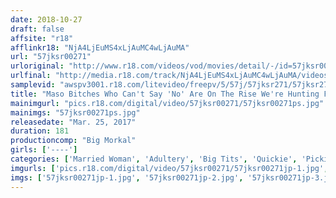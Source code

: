 ```yaml
---
date: 2018-10-27
draft: false
affsite: "r18"
afflinkr18: "NjA4LjEuMS4xLjAuMC4wLjAuMA"
url: "57jksr00271"
urloriginal: "http://www.r18.com/videos/vod/movies/detail/-/id=57jksr00271"
urlfinal: "http://media.r18.com/track/NjA4LjEuMS4xLjAuMC4wLjAuMA/videos/vod/movies/detail/-/id=57jksr00271"
samplevid: "awspv3001.r18.com/litevideo/freepv/5/57j/57jksr271/57jksr271_dmb_w.mp4"
title: "Maso Bitches Who Can't Say 'No' Are On The Rise We're Hunting For Fuckable Married Woman Babes Willing To Secretly Work As AV Actresses We Went Picking Up Girls Looking For These Pushover Slut Housewives First We Make The Discovery Then We Have Quickie Sex And Then We Transform Them Into Horny Actresses @Yokohama"
mainimgurl: "pics.r18.com/digital/video/57jksr00271/57jksr00271ps.jpg"
mainimgs: "57jksr00271ps.jpg"
releasedate: "Mar. 25, 2017"
duration: 181
productioncomp: "Big Morkal"
girls: ['----']
categories: ['Married Woman', 'Adultery', 'Big Tits', 'Quickie', 'Picking Up Girls', 'Cum Swallowing', 'Squirting', 'Titty Fuck', 'Fingering', 'Big Vibrator']
imgurls: ['pics.r18.com/digital/video/57jksr00271/57jksr00271jp-1.jpg', 'pics.r18.com/digital/video/57jksr00271/57jksr00271jp-2.jpg', 'pics.r18.com/digital/video/57jksr00271/57jksr00271jp-3.jpg', 'pics.r18.com/digital/video/57jksr00271/57jksr00271jp-4.jpg', 'pics.r18.com/digital/video/57jksr00271/57jksr00271jp-5.jpg', 'pics.r18.com/digital/video/57jksr00271/57jksr00271jp-6.jpg', 'pics.r18.com/digital/video/57jksr00271/57jksr00271jp-7.jpg', 'pics.r18.com/digital/video/57jksr00271/57jksr00271jp-8.jpg', 'pics.r18.com/digital/video/57jksr00271/57jksr00271jp-9.jpg', 'pics.r18.com/digital/video/57jksr00271/57jksr00271jp-10.jpg', 'pics.r18.com/digital/video/57jksr00271/57jksr00271jp-11.jpg', 'pics.r18.com/digital/video/57jksr00271/57jksr00271jp-12.jpg', 'pics.r18.com/digital/video/57jksr00271/57jksr00271jp-13.jpg', 'pics.r18.com/digital/video/57jksr00271/57jksr00271jp-14.jpg', 'pics.r18.com/digital/video/57jksr00271/57jksr00271jp-15.jpg', 'pics.r18.com/digital/video/57jksr00271/57jksr00271jp-16.jpg', 'pics.r18.com/digital/video/57jksr00271/57jksr00271jp-17.jpg', 'pics.r18.com/digital/video/57jksr00271/57jksr00271jp-18.jpg', 'pics.r18.com/digital/video/57jksr00271/57jksr00271jp-19.jpg', 'pics.r18.com/digital/video/57jksr00271/57jksr00271jp-20.jpg']
imgs: ['57jksr00271jp-1.jpg', '57jksr00271jp-2.jpg', '57jksr00271jp-3.jpg', '57jksr00271jp-4.jpg', '57jksr00271jp-5.jpg', '57jksr00271jp-6.jpg', '57jksr00271jp-7.jpg', '57jksr00271jp-8.jpg', '57jksr00271jp-9.jpg', '57jksr00271jp-10.jpg', '57jksr00271jp-11.jpg', '57jksr00271jp-12.jpg', '57jksr00271jp-13.jpg', '57jksr00271jp-14.jpg', '57jksr00271jp-15.jpg', '57jksr00271jp-16.jpg', '57jksr00271jp-17.jpg', '57jksr00271jp-18.jpg', '57jksr00271jp-19.jpg', '57jksr00271jp-20.jpg']
---
```

